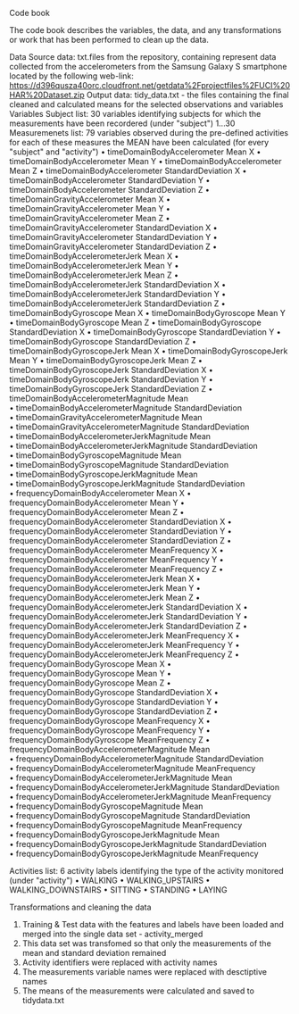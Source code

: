 Code book

The code book describes the variables, the data, and any transformations or work that has been performed to clean up the data.

Data
Source data: txt.files from the repository, containing represent data collected from the accelerometers from the Samsung Galaxy S smartphone
located by the following web-link: https://d396qusza40orc.cloudfront.net/getdata%2Fprojectfiles%2FUCI%20HAR%20Dataset.zip
Output data: tidy_data.txt - the files containing the final cleaned and calculated means for the selected observations and variables
Variables
Subject list: 30 variables identifying subjects for which the measurements have been recordered (under "subject")
1...30
Measuremenets list: 79 variables observed during the pre-defined activities 
for each of these measures the MEAN have been calculated (for every "subject" and "activity")
•	timeDomainBodyAccelerometer Mean   X
•	timeDomainBodyAccelerometer Mean   Y
•	timeDomainBodyAccelerometer Mean   Z
•	timeDomainBodyAccelerometer StandardDeviation   X
•	timeDomainBodyAccelerometer StandardDeviation   Y
•	timeDomainBodyAccelerometer StandardDeviation   Z
•	timeDomainGravityAccelerometer Mean   X
•	timeDomainGravityAccelerometer Mean   Y
•	timeDomainGravityAccelerometer Mean   Z
•	timeDomainGravityAccelerometer StandardDeviation   X
•	timeDomainGravityAccelerometer StandardDeviation   Y
•	timeDomainGravityAccelerometer StandardDeviation   Z
•	timeDomainBodyAccelerometerJerk Mean   X
•	timeDomainBodyAccelerometerJerk Mean   Y
•	timeDomainBodyAccelerometerJerk Mean   Z
•	timeDomainBodyAccelerometerJerk StandardDeviation   X
•	timeDomainBodyAccelerometerJerk StandardDeviation   Y
•	timeDomainBodyAccelerometerJerk StandardDeviation   Z
•	timeDomainBodyGyroscope Mean   X
•	timeDomainBodyGyroscope Mean   Y
•	timeDomainBodyGyroscope Mean   Z
•	timeDomainBodyGyroscope StandardDeviation   X
•	timeDomainBodyGyroscope StandardDeviation   Y
•	timeDomainBodyGyroscope StandardDeviation   Z
•	timeDomainBodyGyroscopeJerk Mean   X
•	timeDomainBodyGyroscopeJerk Mean   Y
•	timeDomainBodyGyroscopeJerk Mean   Z
•	timeDomainBodyGyroscopeJerk StandardDeviation   X
•	timeDomainBodyGyroscopeJerk StandardDeviation   Y
•	timeDomainBodyGyroscopeJerk StandardDeviation   Z
•	timeDomainBodyAccelerometerMagnitude Mean  
•	timeDomainBodyAccelerometerMagnitude StandardDeviation  
•	timeDomainGravityAccelerometerMagnitude Mean  
•	timeDomainGravityAccelerometerMagnitude StandardDeviation  
•	timeDomainBodyAccelerometerJerkMagnitude Mean  
•	timeDomainBodyAccelerometerJerkMagnitude StandardDeviation  
•	timeDomainBodyGyroscopeMagnitude Mean  
•	timeDomainBodyGyroscopeMagnitude StandardDeviation  
•	timeDomainBodyGyroscopeJerkMagnitude Mean  
•	timeDomainBodyGyroscopeJerkMagnitude StandardDeviation  
•	frequencyDomainBodyAccelerometer Mean   X
•	frequencyDomainBodyAccelerometer Mean   Y
•	frequencyDomainBodyAccelerometer Mean   Z
•	frequencyDomainBodyAccelerometer StandardDeviation   X
•	frequencyDomainBodyAccelerometer StandardDeviation   Y
•	frequencyDomainBodyAccelerometer StandardDeviation   Z
•	frequencyDomainBodyAccelerometer MeanFrequency   X
•	frequencyDomainBodyAccelerometer MeanFrequency   Y
•	frequencyDomainBodyAccelerometer MeanFrequency   Z
•	frequencyDomainBodyAccelerometerJerk Mean   X
•	frequencyDomainBodyAccelerometerJerk Mean   Y
•	frequencyDomainBodyAccelerometerJerk Mean   Z
•	frequencyDomainBodyAccelerometerJerk StandardDeviation   X
•	frequencyDomainBodyAccelerometerJerk StandardDeviation   Y
•	frequencyDomainBodyAccelerometerJerk StandardDeviation   Z
•	frequencyDomainBodyAccelerometerJerk MeanFrequency   X
•	frequencyDomainBodyAccelerometerJerk MeanFrequency   Y
•	frequencyDomainBodyAccelerometerJerk MeanFrequency   Z
•	frequencyDomainBodyGyroscope Mean   X
•	frequencyDomainBodyGyroscope Mean   Y
•	frequencyDomainBodyGyroscope Mean   Z
•	frequencyDomainBodyGyroscope StandardDeviation   X
•	frequencyDomainBodyGyroscope StandardDeviation   Y
•	frequencyDomainBodyGyroscope StandardDeviation   Z
•	frequencyDomainBodyGyroscope MeanFrequency   X
•	frequencyDomainBodyGyroscope MeanFrequency   Y
•	frequencyDomainBodyGyroscope MeanFrequency   Z
•	frequencyDomainBodyAccelerometerMagnitude Mean  
•	frequencyDomainBodyAccelerometerMagnitude StandardDeviation  
•	frequencyDomainBodyAccelerometerMagnitude MeanFrequency  
•	frequencyDomainBodyAccelerometerJerkMagnitude Mean  
•	frequencyDomainBodyAccelerometerJerkMagnitude StandardDeviation  
•	frequencyDomainBodyAccelerometerJerkMagnitude MeanFrequency  
•	frequencyDomainBodyGyroscopeMagnitude Mean  
•	frequencyDomainBodyGyroscopeMagnitude StandardDeviation  
•	frequencyDomainBodyGyroscopeMagnitude MeanFrequency  
•	frequencyDomainBodyGyroscopeJerkMagnitude Mean  
•	frequencyDomainBodyGyroscopeJerkMagnitude StandardDeviation  
•	frequencyDomainBodyGyroscopeJerkMagnitude MeanFrequency  

Activities list: 6 activity labels identifying the type of the activity monitored (under "activity")
•	WALKING
•	WALKING_UPSTAIRS
•	WALKING_DOWNSTAIRS
•	SITTING
•	STANDING
•	LAYING

Transformations and cleaning the data
1. Training & Test data with the features and labels have been loaded and merged into the single data set - activity_merged
2. This data set was transfomed so that only the measurements of the mean and standard deviation remained
3. Activity identifiers were replaced with activity names
4. The measurements variable names were replaced with desctiptive names
5. The means of the measurements were calculated and saved to tidydata.txt
